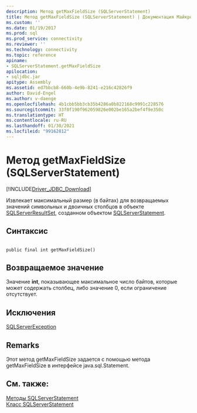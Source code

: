 ```yaml
---
description: Метод getMaxFieldSize (SQLServerStatement)
title: Метод getMaxFieldSize (SQLServerStatement) | Документация Майкрософт
ms.custom: ''
ms.date: 01/19/2017
ms.prod: sql
ms.prod_service: connectivity
ms.reviewer: ''
ms.technology: connectivity
ms.topic: reference
apiname:
- SQLServerStatement.getMaxFieldSize
apilocation:
- sqljdbc.jar
apitype: Assembly
ms.assetid: ed7bbcb8-660b-4e9b-8241-e216c42826f9
author: David-Engel
ms.author: v-daenge
ms.openlocfilehash: 4b1cbb5bb3cb35b4286a0b822168c9991c228576
ms.sourcegitcommit: 33f0f190f962059826e002be165a2bef4f9e350c
ms.translationtype: HT
ms.contentlocale: ru-RU
ms.lasthandoff: 01/30/2021
ms.locfileid: "99162812"
---
```

# <a name="getmaxfieldsize-method-sqlserverstatement"></a>Метод getMaxFieldSize (SQLServerStatement)
[!INCLUDE[Driver_JDBC_Download](../../../includes/driver_jdbc_download.md)]

  Извлекает максимальный размер (в байтах) для возвращаемых значений символьных и двоичных столбцов в объекте [SQLServerResultSet](../../../connect/jdbc/reference/sqlserverresultset-class.md), созданном объектом [SQLServerStatement](../../../connect/jdbc/reference/sqlserverstatement-class.md).  
  
## <a name="syntax"></a>Синтаксис  
  
```  
  
public final int getMaxFieldSize()  
```  
  
## <a name="return-value"></a>Возвращаемое значение  
 Значение **int**, показывающее максимальное число байтов, которые может содержать столбец, либо значение 0, если ограничение отсутствует.  
  
## <a name="exceptions"></a>Исключения  
 [SQLServerException](../../../connect/jdbc/reference/sqlserverexception-class.md)  
  
## <a name="remarks"></a>Remarks  
 Этот метод getMaxFieldSize задается с помощью метода getMaxFieldSize в интерфейсе java.sql.Statement.  
  
## <a name="see-also"></a>См. также:  
 [Методы SQLServerStatement](../../../connect/jdbc/reference/sqlserverstatement-methods.md)   
 [Класс SQLServerStatement](../../../connect/jdbc/reference/sqlserverstatement-class.md)  
  
  
